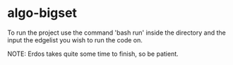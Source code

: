 # algo-bigset

To run the project use the command 'bash run' inside the directory
and the input the edgelist you wish to run the code on.

NOTE: Erdos takes quite some time to finish, so be patient.